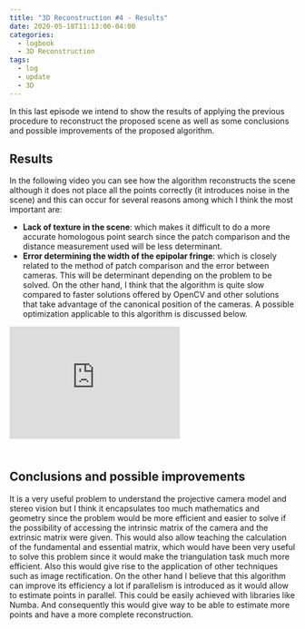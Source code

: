 ```yaml
---
title: "3D Reconstruction #4 - Results"
date: 2020-05-18T11:13:00-04:00
categories:
  - logbook
  - 3D Reconstruction
tags:
  - log
  - update
  - 3D
---
```


In this last episode we intend to show the results of applying the previous procedure to reconstruct the proposed scene as well as some conclusions and possible improvements of the proposed algorithm.

## Results

In the following video you can see how the algorithm reconstructs the scene although it does not place all the points correctly (it introduces noise in the scene) and this can occur for several reasons among which I think the most important are:
- **Lack of texture in the scene**: which makes it difficult to do a more accurate homologous point search since the patch comparison and the distance measurement used will be less determinant.
- **Error determining the width of the epipolar fringe**: which is closely related to the method of patch comparison and the error between cameras. This will be determinant depending on the problem to be solved.
On the other hand, I think that the algorithm is quite slow compared to faster solutions offered by OpenCV and other solutions that take advantage of the canonical position of the cameras. A possible optimization applicable to this algorithm is discussed below. 

<iframe src="https://www.youtube.com/embed/6v8vi0bcSMI" 
        height="197.5" frameborder="0" allowfullscreen style="display: flex; padding-bottom: 25px"></iframe>
        
## Conclusions and possible improvements

It is a very useful problem to understand the projective camera model and stereo vision but I think it encapsulates too much mathematics and geometry since the problem would be more efficient and easier to solve if the possibility of accessing the intrinsic matrix of the camera and the extrinsic matrix were given. This would also allow teaching the calculation of the fundamental and essential matrix, which would have been very useful to solve this problem since it would make the triangulation task much more efficient. Also this would give rise to the application of other techniques such as image rectification.
On the other hand I believe that this algorithm can improve its efficiency a lot if parallelism is introduced as it would allow to estimate points in parallel. This could be easily achieved with libraries like Numba. And consequently this would give way to be able to estimate more points and have a more complete reconstruction.
